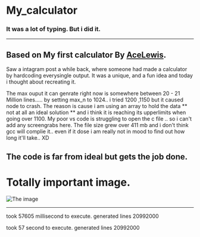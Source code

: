 # My_calculator

### It was a lot of typing. But i did it.
---
Based on My first calculator By  [AceLewis](https://github.com/AceLewis/my_first_calculator.py).
--- 
Saw a intagram post a while back, where someone had made a calculator by hardcoding everysingle output. It was a unique, and a fun idea and today i thought about recreating it.

The max ouput it can genrate right now is somewhere between 20 - 21 Million lines..... by setting max_n to 1024.. i tried 1200 ,1150 but it  caused node to crash.
The reason is cause i am using an array to hold the data ** not at all an ideal solution ** and i think it is reaching its upperlimits when going over 1100.
My poor vs code is struggling to open the c file .. so i can't add any screengrabs here. The file size grew over 411 mb and i don't think gcc will complie it.. even if it dose
i am really not in mood to find out how long it'll take.. XD






The code is far from ideal but gets the job done.
---

# Totally important image.

![The image](https://c.tenor.com/-88O5cqoXYMAAAAC/zero-two-lol-xd.gif)

---
 took 57605  millisecond to execute. generated lines   20992000
 
 took 57   second to execute. generated lines 20992000
